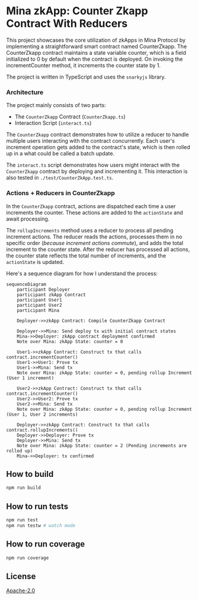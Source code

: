 # Mina zkApp: Counter Zkapp Contract With Reducers

This project showcases the core utilization of zkApps in Mina Protocol by implementing a straightforward smart contract named CounterZkapp. The CounterZkapp contract maintains a state variable counter, which is a field initialized to 0 by default when the contract is deployed. On invoking the incrementCounter method, it increments the counter state by 1.

The project is written in TypeScript and uses the `snarkyjs` library.

### Architecture

The project mainly consists of two parts:

- The `CounterZkapp` Contract (`CounterZkapp.ts`)
- Interaction Script (`interact.ts`)

The `CounterZkapp` contract demonstrates how to utilize a reducer to handle multiple users interacting with the contract concurrently. Each user's increment operation gets added to the contract's state, which is then rolled up in a what could be called a batch update.

The `interact.ts` script demonstrates how users might interact with the `CounterZkapp` contract by deploying and incrementing it. This interaction is also tested in `./test/CounterZkApp.test.ts`.

### Actions + Reducers in CounterZkapp
In the `CounterZkapp` contract, actions are dispatched each time a user increments the counter. These actions are added to the `actionState` and await processing.

The `rollupIncrements` method uses a reducer to process all pending increment actions. The reducer reads the actions, processes them in no specific order (*because increment actions commute*), and adds the total increment to the counter state. After the reducer has processed all actions, the counter state reflects the total number of increments, and the `actionState` is updated.

Here's a sequence diagram for how I understand the process:

```mermaid
sequenceDiagram
    participant Deployer
    participant zkApp Contract
    participant User1
    participant User2
    participant Mina

    Deployer->>zkApp Contract: Compile CounterZkapp Contract

    Deployer->>Mina: Send deploy tx with initial contract states
    Mina->>Deployer: zkApp contract deployment confirmed
    Note over Mina: zkApp State: counter = 0

    User1->>zkApp Contract: Construct tx that calls contract.incrementCounter()
    User1->>User1: Prove tx
    User1->>Mina: Send tx
    Note over Mina: zkApp State: counter = 0, pending rollup Increment (User 1 increment)
    
    User2->>zkApp Contract: Construct tx that calls contract.incrementCounter()
    User2->>User2: Prove tx
    User2->>Mina: Send tx
    Note over Mina: zkApp State: counter = 0, pending rollup Increment (User 1, User 2 increments)

    Deployer->>zkApp Contract: Construct tx that calls contract.rollupIncrements()
    Deployer->>Deployer: Prove tx
    Deployer->>Mina: Send tx
    Note over Mina: zkApp State: counter = 2 (Pending increments are rolled up)
    Mina->>Deployer: tx confirmed

```

## How to build

```sh
npm run build
```

## How to run tests

```sh
npm run test
npm run testw # watch mode
```

## How to run coverage

```sh
npm run coverage
```

## License

[Apache-2.0](LICENSE)
